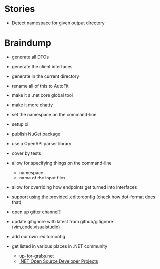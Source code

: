 # Stories

 * Detect namespace for given output directory

# Braindump
 * generate all DTOs
 * generate the client interfaces
 * generate in the current directory
 * rename all of this to AutoFit
 * make it a .net core global tool
 * make it more chatty
 * set the namespace on the command-line
 * setup ci
 * publish NuGet package

 * use a OpenAPI parser library
 * cover by tests
 * allow for specifying things on the command-line
   * namespace
   * name of the input files
 * allow for overriding how endpoints get turned into interfaces
 * support using the provided .editorconfig (check how dot-format does that)
 * open up gitter channel?
 * update gitignore with latest from github/gitignore (vim,code,visualstudio)
 * add our own .editorconfig
 * get listed in various places in .NET community
   * [up-for-grabs.net](https://github.com/up-for-grabs/up-for-grabs.net)
   * [.NET Open Source Developer Projects](https://github.com/Microsoft/dotnet/blob/master/dotnet-developer-projects.md)